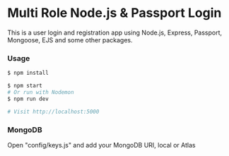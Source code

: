 # Multi Role Node.js & Passport Login

This is a user login and registration app using Node.js, Express, Passport, Mongoose, EJS and some other packages.



### Usage

```sh
$ npm install
```

```sh
$ npm start
# Or run with Nodemon
$ npm run dev

# Visit http://localhost:5000
```

### MongoDB

Open "config/keys.js" and add your MongoDB URI, local or Atlas
